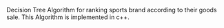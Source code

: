 Decision Tree Algorithm for ranking sports brand according to their goods sale.
This Algorithm is implemented in c++.

